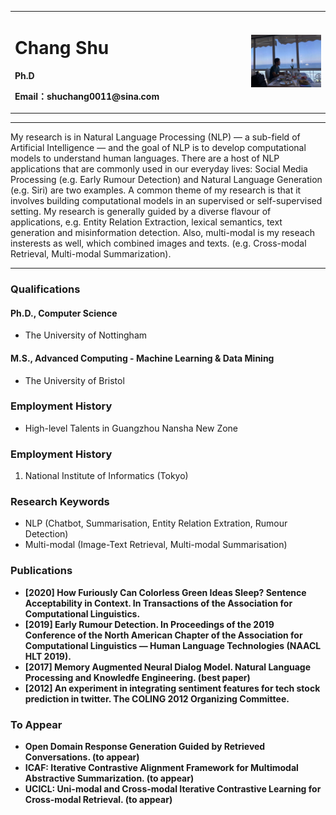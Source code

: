 <div>
<table border="0">
  <tr>
    <td width="75%">
      <h1>Chang Shu</h1>
      <p><b>Ph.D</b></p>
      <p><b>Email：shuchang0011@sina.com</b></p>
    </td>
    <td width="25%">
      <img src="/my.jpeg" width="100%">
    </td>
  </tr>
</table>
</div>

---

My research is in Natural Language Processing (NLP) — a sub-field of Artificial Intelligence — and the goal of NLP is to develop computational models to understand human languages. There are a host of NLP applications that are commonly used in our everyday lives: Social Media Processing (e.g. Early Rumour Detection) and Natural Language Generation (e.g. Siri) are two examples. A common theme of my research is that it involves building computational models in an supervised or self-supervised setting. My research is generally guided by a diverse flavour of applications, e.g. Entity Relation Extraction, lexical semantics, text generation and misinformation detection. Also, multi-modal is my reseach insterests as well, which combined images and texts. (e.g. Cross-modal Retrieval, Multi-modal Summarization).

---

### Qualifications
#### Ph.D., Computer Science
- The University of Nottingham
#### M.S., Advanced Computing - Machine Learning & Data Mining
- The University of Bristol

### Employment History
- High-level Talents in Guangzhou Nansha New Zone

### Employment History
1. National Institute of Informatics (Tokyo) 

### Research Keywords
- NLP (Chatbot, Summarisation, Entity Relation Extration, Rumour Detection)
- Multi-modal (Image-Text Retrieval, Multi-modal Summarisation)

### Publications
- **[2020] How Furiously Can Colorless Green Ideas Sleep? Sentence Acceptability in Context. In Transactions of the Association for Computational Linguistics.**  
- **[2019]  Early Rumour Detection. In Proceedings of the 2019 Conference of the North American Chapter of the Association for Computational Linguistics — Human Language Technologies (NAACL HLT 2019).**
- **[2017]  Memory Augmented Neural Dialog Model. Natural Language Processing and Knowledfe Engineering. (best paper)**
- **[2012]  An experiment in integrating sentiment features for tech stock prediction in twitter. The COLING 2012 Organizing Committee.**

### To Appear
- **Open Domain Response Generation Guided by Retrieved Conversations. (to appear)**
- **ICAF: Iterative Contrastive Alignment Framework for Multimodal Abstractive Summarization. (to appear)**
- **UCICL: Uni-modal and Cross-modal Iterative Contrastive Learning for Cross-modal Retrieval. (to appear)**
